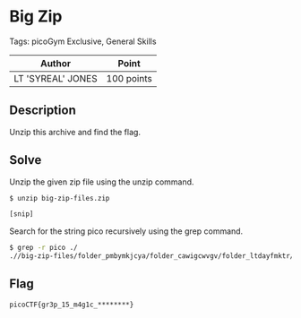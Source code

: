 # Big Zip

Tags: picoGym Exclusive, General Skills

| Author | Point    |
| ------ | -------- |
| LT 'SYREAL' JONES | 100 points |

## Description

Unzip this archive and find the flag.

## Solve

Unzip the given zip file using the unzip command.

```bash
$ unzip big-zip-files.zip

[snip]
```

Search for the string pico recursively using the grep command.

```bash
$ grep -r pico ./              
.//big-zip-files/folder_pmbymkjcya/folder_cawigcwvgv/folder_ltdayfmktr/folder_fnpfclfyee/whzxrpivpqld.txt:information on the record will last a billion years. Genes and brains and books encode picoCTF{gr3p_15_m4g1c_********}
```

## Flag

```
picoCTF{gr3p_15_m4g1c_********}
```